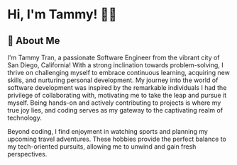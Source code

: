 # Hi, I'm Tammy! 👩‍💻

## 🌻 About Me
I'm Tammy Tran, a passionate Software Engineer from the vibrant city of San Diego, California! With a strong inclination towards problem-solving, I thrive on challenging myself to embrace continuous learning, acquiring new skills, and nurturing personal development. My journey into the world of software development was inspired by the remarkable individuals I had the privilege of collaborating with, motivating me to take the leap and pursue it myself. Being hands-on and actively contributing to projects is where my true joy lies, and coding serves as my gateway to the captivating realm of technology.

Beyond coding, I find enjoyment in watching sports and planning my upcoming travel adventures. These hobbies provide the perfect balance to my tech-oriented pursuits, allowing me to unwind and gain fresh perspectives.

<!--
**tammytran96/tammytran96** is a ✨ _special_ ✨ repository because its `README.md` (this file) appears on your GitHub profile.

Here are some ideas to get you started:

- 🔭 I’m currently working on ...
- 🌱 I’m currently learning ...
- 👯 I’m looking to collaborate on ...
- 🤔 I’m looking for help with ...
- 💬 Ask me about ...
- 📫 How to reach me: ...
- 😄 Pronouns: ...
- ⚡ Fun fact: ...
-->
